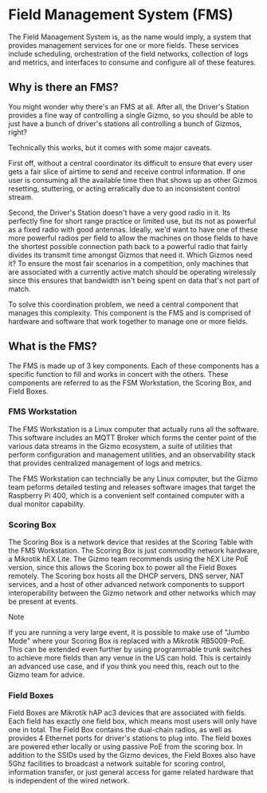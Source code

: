 # Field Management System (FMS)

The Field Management System is, as the name would imply, a system that
provides management services for one or more fields.  These services
include scheduling, orchestration of the field networks, collection of
logs and metrics, and interfaces to consume and configure all of these
features.

## Why is there an FMS?

You might wonder why there's an FMS at all.  After all, the Driver's
Station provides a fine way of controlling a single Gizmo, so you
should be able to just have a bunch of driver's stations all
controlling a bunch of Gizmos, right?

Technically this works, but it comes with some major caveats.

First off, without a central coordinator its difficult to ensure that
every user gets a fair slice of airtime to send and receive control
information.  If one user is consuming all the available time then
that shows up as other Gizmos resetting, stuttering, or acting
erratically due to an inconsistent control stream.

Second, the Driver's Station doesn't have a very good radio in it.
Its perfectly fine for short range practice or limited use, but its
not as powerful as a fixed radio with good antennas.  Ideally, we'd
want to have one of these more powerful radios per field to allow the
machines on those fields to have the shortest possible connection path
back to a powerful radio that fairly divides its transmit time amongst
Gizmos that need it.  Which Gizmos need it?  To ensure the most fair
scenarios in a competition, only machines that are associated with a
currently active match should be operating wirelessly since this
ensures that bandwidth isn't being spent on data that's not part of
match.

To solve this coordination problem, we need a central component that
manages this complexity.  This component is the FMS and is comprised
of hardware and software that work together to manage one or more
fields.

## What is the FMS?

The FMS is made up of 3 key components.  Each of these components has
a specific function to fill and works in concert with the others.
These components are referred to as the FSM Workstation, the Scoring
Box, and Field Boxes.

### FMS Workstation

The FMS Workstation is a Linux computer that actually runs all the
software.  This software includes an MQTT Broker which forms the
center point of the various data streams in the Gizmo ecosystem, a
suite of utilities that perform configuration and management
utilities, and an observability stack that provides centralized
management of logs and metrics.

The FMS Workstation can techncially be any Linux computer, but the
Gizmo team peforms detailed testing and releases software images that
target the Raspberry Pi 400, which is a convenient self contained
computer with a dual monitor capability.

### Scoring Box

The Scoring Box is a network device that resides at the Scoring Table
with the FMS Workstation.  The Scoring Box is just commodity network
hardware, a Mikrotik hEX Lite.  The Gizmo team recommends using the
hEX Lite PoE version, since this allows the Scoring box to power all
the Field Boxes remotely.  The Scoring box hosts all the DHCP servers,
DNS server, NAT services, and a host of other advanced network
components to support interoperability between the Gizmo network and
other networks which may be present at events.

> [!NOTE]
>
> If you are running a very large event, it is possible to make use of
> "Jumbo Mode" where your Scoring Box is replaced with a Mikrotik
> RB5009-PoE.  This can be extended even further by using programmable
> trunk switches to achieve more fields than any venue in the US can
> hold.  This is certainly an advanced use case, and if you think you
> need this, reach out to the Gizmo team for advice.

### Field Boxes

Field Boxes are Mikrotik hAP ac3 devices that are associated with
fields.  Each field has exactly one field box, which means most users
will only have one in total.  The Field Box contains the dual-chain
radios, as well as provides 4 Ethernet ports for driver's stations to
plug into.  The field boxes are powered ether locally or using passive
PoE from the scoring box.  In addition to the SSIDs used by the Gizmo
devices, the Field Boxes also have 5Ghz facilities to broadcast a
network suitable for scoring control, information transfer, or just
general access for game related hardware that is independent of the
wired network.
